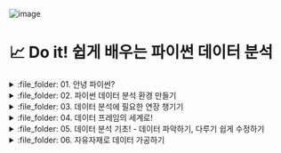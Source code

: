 ![image](https://github.com/sm9199/Python_Data_Analysis_Study/assets/128019851/9687c6c3-2e91-466f-9da9-abae4e090101)

# 📈 Do it! 쉽게 배우는 파이썬 데이터 분석

<details>
<summary> :file_folder: 01. 안녕 파이썬? </summary>
<div markdown="1">

#### 📌 [01-1 데이터 분석과 파이썬](https://github.com/sm9199/Python_Data_Analysis_Study/blob/main/01.%20안녕%2C%20파이썬%3F/01-1%20데이터%20분석과%20파이썬.md)

#### 📌 [01-2 파이썬이 강력한 데이터 분석 도구인 이유](https://github.com/sm9199/Python_Data_Analysis_Study/blob/main/01.%20안녕%2C%20파이썬%3F/01-2%20파이썬이%20강력한%20데이터%20분석도구인%20이유.md)

</div>
</details>

<details>
<summary> :file_folder: 02. 파이썬 데이터 분석 환경 만들기 </summary>
<div markdown="1">

#### 📌 [02-1 아나콘다로 파이썬과 JupyterLab 설치하기](https://github.com/sm9199/Python_Data_Analysis_Study/blob/main/02.%20파이썬%20데이터%20분석%20환경%20만들기/02-1%20아나콘다로%20파이썬과%20JupyterLab%20설치하기.md)

#### 📌 [02-2 JupyterLab과 설치하기](https://github.com/sm9199/Python_Data_Analysis_Study/blob/main/02.%20파이썬%20데이터%20분석%20환경%20만들기/02-2%20JupyterLab과%20친해지기.md)

</div>
</details>

<details>
<summary> :file_folder: 03. 데이터 분석에 필요한 연장 챙기기 </summary>
<div markdown="1">

#### 📌 [03-1 변하는 수, '변수' 이해하기](https://github.com/sm9199/Python_Data_Analysis_Study/blob/main/03.%20데이터%20분석에%20필요한%20연장%20챙기기/03-1%20변하는%20수,%20'변수'%20이해하기.md)

#### 📌 [03-2 마술 상자 같은 '함수' 이해하기](https://github.com/sm9199/Python_Data_Analysis_Study/blob/main/03.%20데이터%20분석에%20필요한%20연장%20챙기기/03-2%20마술%20상자%20같은%20'함수'%20이해하기.md)

#### 📌 [03-3 함수 꾸러미, '패키지' 이해하기](https://github.com/sm9199/Python_Data_Analysis_Study/blob/main/03.%20데이터%20분석에%20필요한%20연장%20챙기기/03-3%20함수%20꾸러미,%20'패키지'%20이해하기.md)

</div>
</details>

<details>
<summary> :file_folder: 04. 데이터 프레임의 세계로! </summary>
<div markdown="1">

#### 📌 [04-1 데이터 프레임 이해하기 - 데이터는 어떻게 생겼나?](https://github.com/sm9199/Python_Data_Analysis_Study/blob/main/04.%20데이터%20프레임의%20세계로!/04-1%20데이터%20프레임%20이해하기.md)

#### 📌 [04-2 데이터 프레임 만들기 - 시험 성적 데이터를 만들어 보자! - ver.뉴진스](https://github.com/sm9199/Python_Data_Analysis_Study/blob/main/04.%20데이터%20프레임의%20세계로!/04-2%20데이터%20프레임%20만들기.md)

#### 📌 [04-3 외부 데이터 이용하기 - 축적된 시험 성적 데이터를 불러오자!](https://github.com/sm9199/Python_Data_Analysis_Study/blob/main/04.%20데이터%20프레임의%20세계로!/04-3%20외부데이터%20이용하기.md)


</div>
</details>

<details>
<summary> :file_folder: 05. 데이터 분석 기초! - 데이터 파악하기, 다루기 쉽게 수정하기 </summary>
<div markdown="1">

#### 📌 [05-1 데이터 파악하기](https://github.com/sm9199/Python_Data_Analysis_Study/blob/main/05.%20데이터%20분석%20기초!%20%20-%20데이터%20파악하기%2C%20다루기%20쉽게%20수정하기/05-1%20데이터%20파악하기.md)

#### 📌 [05-2 변수명 바꾸기](https://github.com/sm9199/Python_Data_Analysis_Study/blob/main/05.%20데이터%20분석%20기초!%20%20-%20데이터%20파악하기%2C%20다루기%20쉽게%20수정하기/05-2%20변수명%20바꾸기.md)

#### 📌 [05-3 파생변수 만들기](https://github.com/sm9199/Python_Data_Analysis_Study/blob/main/05.%20데이터%20분석%20기초!%20%20-%20데이터%20파악하기,%20다루기%20쉽게%20수정하기/05-3%20파생변수%20만들기.md)

#### 📌 [분석 도전](https://github.com/sm9199/Python_Data_Analysis_Study/blob/main/05.%20데이터%20분석%20기초!%20%20-%20데이터%20파악하기%2C%20다루기%20쉽게%20수정하기/05%20분석%20도전.md)

</div>
</details>

<details>
<summary> :file_folder: 06. 자유자재로 데이터 가공하기 </summary>
<div markdown="1">

#### 📌 [06-1 데이터 전처리 - 원하는 형태로 데이터 가공하기](https://github.com/sm9199/Python_Data_Analysis_Study/blob/main/06.%20자유자재로%20데이터%20가공하기/06-1%20데이터%20전처리%20-%20원하는%20형태로%20데이터%20가공하기.md)

#### 📌 [06-2 조건에 맞는 데이터만 추출하기](https://github.com/sm9199/Python_Data_Analysis_Study/blob/main/06.%20자유자재로%20데이터%20가공하기/06-2%20조건에%20맞는%20데이터만%20추출하기.md)

#### 📌 [06-3 필요한 변수만 추출하기](https://github.com/sm9199/Python_Data_Analysis_Study/blob/main/06.%20자유자재로%20데이터%20가공하기/06-3%20필요한%20변수만%20추출하기.md)

#### 📌 [06-4 순서대로 정렬하기](https://github.com/sm9199/Python_Data_Analysis_Study/blob/main/06.%20자유자재로%20데이터%20가공하기/06-3%20필요한%20변수만%20추출하기.md)

#### 📌 [06-5 파생변수 추가하기](https://github.com/sm9199/Python_Data_Analysis_Study/blob/main/06.%20자유자재로%20데이터%20가공하기/06-5%20파생변수%20추가하기.md)

#### 📌 [06-6 집단별로 요약하기](https://github.com/sm9199/Python_Data_Analysis_Study/blob/main/06.%20자유자재로%20데이터%20가공하기/06-6%20집단별로%20요약하기.md)

